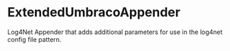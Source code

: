 # ExtendedUmbracoAppender
Log4Net Appender that adds additional parameters for use in the log4net config file pattern.
